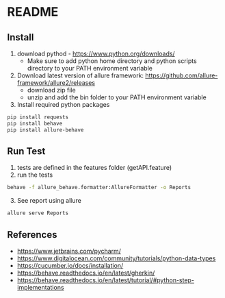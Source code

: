 # README #
## Install ##
1. download pythod - https://www.python.org/downloads/
    * Make sure to add python home directory and python scripts directory to your PATH environment variable
2. Download latest version of allure framework: https://github.com/allure-framework/allure2/releases
    * download zip file
    * unzip and add the bin folder to your PATH environment variable
3. Install required python packages

```bash
pip install requests
pip install behave
pip install allure-behave
```
## Run Test ##
1. tests are defined in the features folder (getAPI.feature)
2. run the tests

```bash
behave -f allure_behave.formatter:AllureFormatter -o Reports
```

3. See report using allure

```bash
allure serve Reports
```

## References ##
* https://www.jetbrains.com/pycharm/
* https://www.digitalocean.com/community/tutorials/python-data-types
* https://cucumber.io/docs/installation/
* https://behave.readthedocs.io/en/latest/gherkin/
* https://behave.readthedocs.io/en/latest/tutorial/#python-step-implementations
